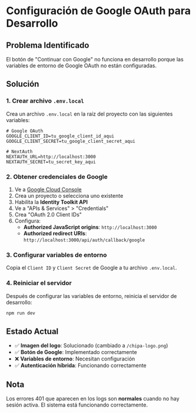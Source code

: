 # Configuración de Google OAuth para Desarrollo

## Problema Identificado

El botón de "Continuar con Google" no funciona en desarrollo porque las variables de entorno de Google OAuth no están configuradas.

## Solución

### 1. Crear archivo `.env.local`

Crea un archivo `.env.local` en la raíz del proyecto con las siguientes variables:

```env
# Google OAuth
GOOGLE_CLIENT_ID=tu_google_client_id_aqui
GOOGLE_CLIENT_SECRET=tu_google_client_secret_aqui

# NextAuth
NEXTAUTH_URL=http://localhost:3000
NEXTAUTH_SECRET=tu_secret_key_aqui
```

### 2. Obtener credenciales de Google

1. Ve a [Google Cloud Console](https://console.cloud.google.com/)
2. Crea un proyecto o selecciona uno existente
3. Habilita la **Identity Toolkit API**
4. Ve a "APIs & Services" > "Credentials"
5. Crea "OAuth 2.0 Client IDs"
6. Configura:
   - **Authorized JavaScript origins**: `http://localhost:3000`
   - **Authorized redirect URIs**: `http://localhost:3000/api/auth/callback/google`

### 3. Configurar variables de entorno

Copia el `Client ID` y `Client Secret` de Google a tu archivo `.env.local`.

### 4. Reiniciar el servidor

Después de configurar las variables de entorno, reinicia el servidor de desarrollo:

```bash
npm run dev
```

## Estado Actual

- ✅ **Imagen del logo**: Solucionado (cambiado a `/chipa-logo.png`)
- ✅ **Botón de Google**: Implementado correctamente
- ❌ **Variables de entorno**: Necesitan configuración
- ✅ **Autenticación híbrida**: Funcionando correctamente

## Nota

Los errores 401 que aparecen en los logs son **normales** cuando no hay sesión activa. El sistema está funcionando correctamente.
